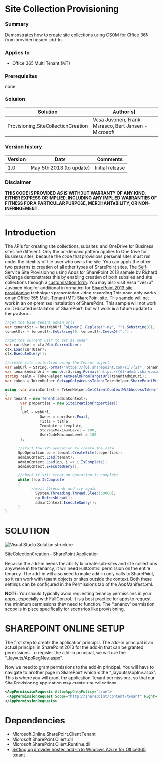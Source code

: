 # Site Collection Provisioning #

### Summary ###
Demonstrates how to create site collections using CSOM for Office 365 from provider hosted add-in.

### Applies to ###
-  Office 365 Multi Tenant (MT)

### Prerequisites ###
none

### Solution ###
Solution | Author(s)
---------|----------
Provisioning.SiteCollectionCreation | Vesa Juvonen, Frank Marasco, Bert Jansen - Microsoft

### Version history ###
Version  | Date | Comments
---------| -----| --------
1.0  | May 5th 2013 (to update) | Initial release

### Disclaimer ###
**THIS CODE IS PROVIDED *AS IS* WITHOUT WARRANTY OF ANY KIND, EITHER EXPRESS OR IMPLIED, INCLUDING ANY IMPLIED WARRANTIES OF FITNESS FOR A PARTICULAR PURPOSE, MERCHANTABILITY, OR NON-INFRINGEMENT.**


----------

# Introduction #
The APIs for creating site collections, subsites, and OneDrive for Business sites are different. Only the on-demand pattern applies to OneDrive for Business sites, because the code that provisions personal sites must run under the identity of the user who owns the site. You can apply the other two patterns to creation of all other types of SharePoint sites. The [Self-Service Site Provisioning using Apps for SharePoint 2013](http://blogs.msdn.com/b/richard_dizeregas_blog/archive/2013/04/04/self-service-site-provisioning-using-apps-for-sharepoint-2013.aspx) sample by Richard diZerega demonstrates this by enabling creation of both subsites and site collections through a [customization form](http://blogs.msdn.com/b/richard_dizeregas_blog/archive/2013/04/04/self-service-site-provisioning-using-apps-for-sharepoint-2013.aspx). You may also visit Vesa "vesku" Juvonen blog for additional information  for [SharePoint 2013 site provisioning](http://blogs.msdn.com/b/vesku/archive/2014/03/02/sharepoint-online-solution-pack-for-branding-and-provisioning-released.aspx) techniques presentation video recording
This code only works on an Office 365 Multi-Tenant (MT) SharePoint site. This sample will not work in an on-premises installation of SharePoint. This sample will not work on Dedicated installation of SharePoint, but will work in a future update to the platform.


```C#
//get the base tenant admin urls
var tenantStr = hostWebUrl.ToLower().Replace("-my", "").Substring(8);
tenantStr = tenantStr.Substring(0, tenantStr.IndexOf("."));

//get the current user to set as owner
var currUser = ctx.Web.CurrentUser;
ctx.Load(currUser);
ctx.ExecuteQuery();

//create site collection using the Tenant object
var webUrl = String.Format("https://{0}.sharepoint.com/{1}/{2}", tenantStr, "sites", url);
var tenantAdminUri = new Uri(String.Format("https://{0}-admin.sharepoint.com", tenantStr));
string realm = TokenHelper.GetRealmFromTargetUrl(tenantAdminUri);
var token = TokenHelper.GetAppOnlyAccessToken(TokenHelper.SharePointPrincipal, tenantAdminUri.Authority, realm).AccessToken;

using (var adminContext = TokenHelper.GetClientContextWithAccessToken(tenantAdminUri.ToString(), token))
{
var tenant = new Tenant(adminContext);
       var properties = new SiteCreationProperties()
       {
       	Url = webUrl,
             	Owner = currUser.Email,
             	Title = title,
             	Template = template,
             	StorageMaximumLevel = 100,
             	UserCodeMaximumLevel = 100
       };

      //start the SPO operation to create the site
      SpoOperation op = tenant.CreateSite(properties);
      adminContext.Load(tenant);
      adminContext.Load(op, i => i.IsComplete);
      adminContext.ExecuteQuery();

      //check if site creation operation is complete
      while (!op.IsComplete)
      {
      		//wait 30seconds and try again
              System.Threading.Thread.Sleep(30000);
              op.RefreshLoad();
              adminContext.ExecuteQuery();
      }
}

```

# SOLUTION #
![Visual Studio Solution structure](http://i.imgur.com/6i04oFS.png)

SiteColectionCreation – SharePoint Application 

Because the add-in needs the ability to create sub-sites and site collections anywhere in the tenancy, it will need FullControl permission on the entire tenancy.  The add-in will also need to make add-in only calls to SharePoint, so it can work with tenant objects or sites outside the context.  Both these settings can be configured in the Permissions tab of the AppManifest.xml.

**NOTE**: You should typically avoid requesting tenancy permissions in your apps…especially with FullControl.  It is a best practice for apps to request the minimum permissions they need to function.  The “tenancy” permission scope is in place specifically for scenarios like provisioning.  


# SHAREPOINT ONLINE SETUP #
The first step to create the application principal. The add-in principal is an actual principal in SharePoint 2013 for the add-in that can be granted permissions.  To register the add-in principal, we will use the “_layouts/AppRegNew.aspx”. 

Now we need to grant permissions to the add-in principal.  You will have to navigate to another page in SharePoint which is the “_layouts/AppInv.aspx”. This is where you will grant the application Tenant permissions, so that our Site Provisioning application may create site collections.

```XML
<AppPermissionRequests AllowAppOnlyPolicy="true">
 <AppPermissionRequest Scope="http://sharepoint/content/tenant" Right="FullControl" />
</AppPermissionRequests>
```

# Dependencies #

- Microsoft.Online.SharePoint.Client.Tenant
- Microsoft.SharePoint.Client.dll
- Microsoft.SharePoint.Client.Runtime.dll
- [Setting up provider hosted add-in to Windows Azure for Office365 tenant](http://blogs.msdn.com/b/vesku/archive/2013/11/25/setting-up-provider-hosted-app-to-windows-azure-for-office365-tenant.aspx)


